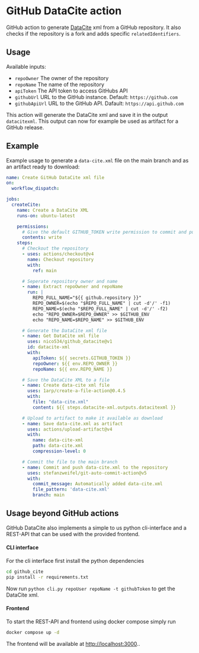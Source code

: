 # GitHub DataCite action

GitHub action to generate [DataCite](https://schema.datacite.org/meta/kernel-4.5/) xml from a GitHub repository. It also checks if the repository is a fork and adds specific `relatedIdentifiers`.

## Usage
Available inputs:
- `repoOwner` The owner of the repository
- `repoName` The name of the repository
- `apiToken` The API token to access GitHubs API
- `githubUrl` URL to the GitHub instance. Default: `https://github.com`
- `githubApiUrl` URL to the GitHub API. Dafault: `https://api.github.com`

This action will generate the DataCite xml and save it in the output `datacitexml`. This output can now for example be used as artifact for a GitHub release.

## Example
Example usage to generate a `data-cite.xml` file on the main branch and as an artifact ready to download:
```yaml
name: Create GitHub DataCite xml file
on:
  workflow_dispatch:

jobs:
  createCite:
    name: Create a DataCite XML
    runs-on: ubuntu-latest

    permissions:
      # Give the default GITHUB_TOKEN write permission to commit and push the changed files back to the repository.
      contents: write
    steps:
      # Checkout the repository
      - uses: actions/checkout@v4
        name: Checkout repository
        with:
          ref: main

      # Seperate repository owner and name
      - name: Extract repoOwner and repoName
        run: |
          REPO_FULL_NAME="${{ github.repository }}"
          REPO_OWNER=$(echo "$REPO_FULL_NAME" | cut -d'/' -f1)
          REPO_NAME=$(echo "$REPO_FULL_NAME" | cut -d'/' -f2)
          echo "REPO_OWNER=$REPO_OWNER" >> $GITHUB_ENV
          echo "REPO_NAME=$REPO_NAME" >> $GITHUB_ENV

      # Generate the DataCite xml file
      - name: Get DataCite xml file
        uses: nico534/github_datacite@v1
        id: datacite-xml
        with:
          apiToken: ${{ secrets.GITHUB_TOKEN }}
          repoOwner: ${{ env.REPO_OWNER }}
          repoName: ${{ env.REPO_NAME }}

      # Save the DataCite XML to a file
      - name: Create data-cite xml file
        uses: 1arp/create-a-file-action@0.4.5
        with:
          file: "data-cite.xml"
          content: ${{ steps.datacite-xml.outputs.datacitexml }}

      # Upload to artifact to make it available as download
      - name: Save data-cite.xml as artifact
        uses: actions/upload-artifact@v4
        with:
          name: data-cite-xml
          path: data-cite.xml
          compression-level: 0

      # Commit the file to the main branch
      - name: Commit and push data-cite.xml to the repository
        uses: stefanzweifel/git-auto-commit-action@v5
        with:
          commit_message: Automatically added data-cite.xml
          file_pattern: 'data-cite.xml'
          branch: main
```

## Usage beyond GitHub actions
GitHub DataCite also implements a simple to us python cli-interface and a REST-API that can be used with the provided frontend.

#### CLI interface
For the cli interface first install the python dependencies
```bash
cd github_cite
pip install -r requirements.txt
```
Now run `python cli.py repoUser repoName -t githubToken` to get the DataCite xml.

#### Frontend
To start the REST-API and frontend using docker compose simply run
```bash
docker compose up -d
```

The frontend will be available at [http://localhost:3000](http://localhost:3000)..
